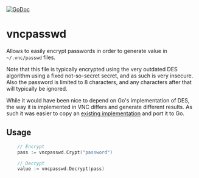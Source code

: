 [![GoDoc](https://godoc.org/github.com/KarpelesLab/vncpasswd?status.svg)](https://godoc.org/github.com/KarpelesLab/vncpasswd)

# vncpasswd

Allows to easily encrypt passwords in order to generate value in `~/.vnc/passwd` files.

Note that this file is typically encrypted using the very outdated DES algorithm using a fixed not-so-secret secret, and as such is very insecure. Also the password is limited to 8 characters, and any characters after that will typically be ignored.

While it would have been nice to depend on Go's implementation of DES, the way it is implemented in VNC differs and generate different results. As such it was easier to copy an [existing implementation](https://github.com/trinitronx/vncpasswd.py) and port it to Go.

## Usage

```go
	// Encrypt
	pass := vncpasswd.Crypt("password")

	// Decrypt
	value := vncpasswd.Decrypt(pass)
```

